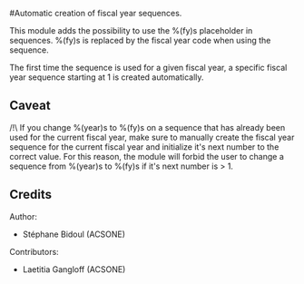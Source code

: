#Automatic creation of fiscal year sequences.

This module adds the possibility to use the %(fy)s placeholder
in sequences. %(fy)s is replaced by the fiscal year code when
using the sequence.

The first time the sequence is used for a given fiscal year,
a specific fiscal year sequence starting at 1 is created automatically.

## Caveat

/!\ If you change %(year)s to %(fy)s on a sequence that has
already been used for the current fiscal year, make sure to manually
create the fiscal year sequence for the current fiscal year and
initialize it's next number to the correct value.
For this reason, the module will forbid the user to change
a sequence from %(year)s to %(fy)s if it's next number is > 1.

## Credits

Author: 

* Stéphane Bidoul (ACSONE)

Contributors: 

* Laetitia Gangloff (ACSONE)
